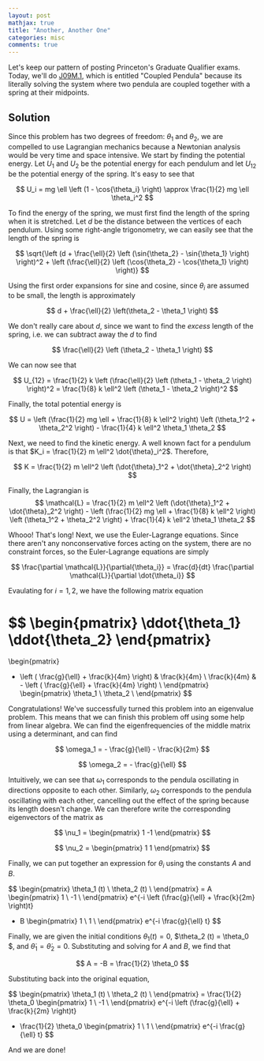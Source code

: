 ```yaml
---
layout: post
mathjax: true
title: "Another, Another One"
categories: misc
comments: true
---
```


Let's keep our pattern of posting Princeton's Graduate Qualifier exams.
Today, we'll do [J09M.1](https://phy.princeton.edu/sites/physics/files/graduate-program/prelims/PrelimJ09.pdf), which is entitled "Coupled Pendula" because its literally solving the system where two pendula are coupled together with a spring at their midpoints.

## Solution

Since this problem has two degrees of freedom: $\theta_1$ and $\theta_2$, we are compelled to use Lagrangian mechanics because a Newtonian analysis would be very time and space intensive.
We start by finding the potential energy.
Let $U_1$ and $U_2$ be the potential energy for each pendulum and let $U_{12}$ be the potential energy of the spring.
It's easy to see that

$$
U_i = mg \ell \left (1 - \cos{\theta_i} \right) \approx \frac{1}{2} mg \ell \theta_i^2
$$

To find the energy of the spring, we must first find the length of the spring when it is stretched.
Let $d$ be the distance between the vertices of each pendulum.
Using some right-angle trigonometry, we can easily see that the length of the spring is

$$
\sqrt{\left (d + \frac{\ell}{2} \left (\sin{\theta_2} - \sin{\theta_1} \right) \right)^2 + \left (\frac{\ell}{2} \left (\cos{\theta_2} - \cos{\theta_1} \right) \right)}
$$

Using the first order expansions for sine and cosine, since $\theta_i$ are assumed to be small, the length is approximately

$$
d + \frac{\ell}{2} \left(\theta_2 - \theta_1 \right)
$$

We don't really care about $d$, since we want to find the *excess* length of the spring, i.e. we can subtract away the $d$ to find

$$
\frac{\ell}{2} \left (\theta_2 - \theta_1 \right)
$$

We can now see that

$$
U_{12} = \frac{1}{2} k \left (\frac{\ell}{2} \left (\theta_1 - \theta_2 \right) \right)^2 = \frac{1}{8} k \ell^2 \left (\theta_1 - \theta_2 \right)^2
$$

Finally, the total potential energy is

$$
U = \left (\frac{1}{2} mg \ell + \frac{1}{8} k \ell^2 \right) \left (\theta_1^2 + \theta_2^2 \right) - \frac{1}{4} k \ell^2 \theta_1 \theta_2
$$

Next, we need to find the kinetic energy.
A well known fact for a pendulum is that $K_i = \frac{1}{2} m \ell^2 \dot{\theta}_i^2$.
Therefore,

$$
K = \frac{1}{2} m \ell^2 \left (\dot{\theta}_1^2 + \dot{\theta}_2^2 \right)
$$

Finally, the Lagrangian is
$$
\mathcal{L} = \frac{1}{2} m \ell^2 \left (\dot{\theta}_1^2 + \dot{\theta}_2^2 \right) - \left (\frac{1}{2} mg \ell + \frac{1}{8} k \ell^2 \right) \left (\theta_1^2 + \theta_2^2 \right) + \frac{1}{4} k \ell^2 \theta_1 \theta_2
$$

Whooo! That's long!
Next, we use the Euler-Lagrange equations.
Since there aren't any nonconservative forces acting on the system, there are no constraint forces, so the Euler-Lagrange equations are simply

$$
\frac{\partial \mathcal{L}}{\partial{\theta_i}} = \frac{d}{dt} \frac{\partial \mathcal{L}}{\partial \dot{\theta_i}}
$$

Evaulating for $i = 1, 2$, we have the following matrix equation

$$
\begin{pmatrix}
\ddot{\theta_1}
\ddot{\theta_2}
\end{pmatrix}
=
\begin{pmatrix}
- \left ( \frac{g}{\ell} + \frac{k}{4m} \right) & \frac{k}{4m} \\
\frac{k}{4m} & - \left ( \frac{g}{\ell} + \frac{k}{4m} \right) \\
\end{pmatrix}
\begin{pmatrix}
\theta_1 \\
\theta_2 \\
\end{pmatrix}
$$

Congratulations! We've successfully turned this problem into an eigenvalue problem.
This means that we can finish this problem off using some help from linear algebra.
We can find the eigenfrequencies of the middle matrix using a determinant, and can find

$$
\omega_1 = - \frac{g}{\ell} - \frac{k}{2m}
$$

$$
\omega_2 = - \frac{g}{\ell}
$$

Intuitively, we can see that $\omega_1$ corresponds to the pendula oscillating in directions opposite to each other.
Similarly, $\omega_2$ corresponds to the pendula oscillating with each other, cancelling out the effect of the spring because its length doesn't change.
We can therefore write the corresponding eigenvectors of the matrix as

$$
\nu_1 =
\begin{pmatrix}
1
-1
\end{pmatrix}
$$

$$
\nu_2 =
\begin{pmatrix}
1
1
\end{pmatrix}
$$

Finally, we can put together an expression for $\theta_i$ using the constants $A$ and $B$.

$$
\begin{pmatrix}
\theta_1 (t) \\
\theta_2 (t) \\
\end{pmatrix}
= A
\begin{pmatrix}
1 \\
-1 \\
\end{pmatrix}
e^{-i \left (\frac{g}{\ell} + \frac{k}{2m} \right)t}
+ B
\begin{pmatrix}
1 \\
1 \\
\end{pmatrix}
e^{-i \frac{g}{\ell} t}
$$

Finally, we are given the initial conditions $\theta_1 (t) = 0$, $\theta_2 (t) = \theta_0 $, and $\dot{\theta}_1 = \dot{\theta}_2 = 0$.
Substituting and solving for $A$ and $B$, we find that

$$
A = -B = \frac{1}{2} \theta_0
$$

Substituting back into the original equation,

$$
\begin{pmatrix}
\theta_1 (t) \\
\theta_2 (t) \\
\end{pmatrix}
= \frac{1}{2} \theta_0
\begin{pmatrix}
1 \\
-1 \\
\end{pmatrix}
e^{-i \left (\frac{g}{\ell} + \frac{k}{2m} \right)t}
- \frac{1}{2} \theta_0
\begin{pmatrix}
1 \\
1 \\
\end{pmatrix}
e^{-i \frac{g}{\ell} t}
$$

And we are done!
